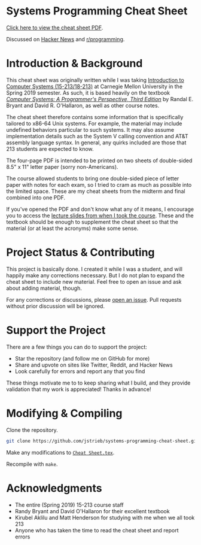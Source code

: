 # Systems Programming Cheat Sheet

[Click here to view the cheat sheet
PDF](https://github.com/jstrieb/systems-programming-cheat-sheet/raw/master/Cheat%20Sheet.pdf).

Discussed on [Hacker News](https://news.ycombinator.com/item?id=27693612) and
[r/programming](https://old.reddit.com/r/programming/comments/ob78tp/i_open_sourced_my_systems_programming_cheat_sheet/).

# Introduction & Background

This cheat sheet was originally written while I was taking [Introduction to
Computer Systems (15-213/18-213)](https://www.cs.cmu.edu/~213/) at Carnegie
Mellon University in the Spring 2019 semester. As such, it is based heavily on
the textbook *[Computer Systems: A Programmer's Perspective, Third
Edition](http://csapp.cs.cmu.edu/)* by Randal E. Bryant and David R.
O'Hallaron, as well as other course notes. 

The cheat sheet therefore contains some information that is specifically
tailored to x86-64 Unix systems. For example, the material may include
undefined behaviors particular to such systems. It may also assume
implementation details such as the System V calling convention and AT&T
assembly language syntax. In general, any quirks included are those that 213
students are expected to know.

The four-page PDF is intended to be printed on two sheets of double-sided 8.5" x
11" letter paper (sorry non-Americans).

The course allowed students to bring one double-sided piece of letter paper
with notes for each exam, so I tried to cram as much as possible into the
limited space. These are my cheat sheets from the midterm and final combined
into one PDF.

If you've opened the PDF and don't know what any of it means, I encourage you
to access the [lecture slides from when I took the
course](http://www.cs.cmu.edu/afs/cs/academic/class/15213-s19/www/schedule.html).
These and the textbook should be enough to supplement the cheat sheet so that
the material (or at least the acronyms) make some sense.

# Project Status & Contributing

This project is basically done. I created it while I was a student, and will
happily make any corrections necessary. But I do not plan to expand the cheat
sheet to include new material. Feel free to open an issue and ask about adding
material, though.

For any corrections or discussions, please [open an
issue](https://github.com/jstrieb/systems-programming-cheat-sheet/issues/new).
Pull requests without prior discussion will be ignored.

# Support the Project

There are a few things you can do to support the project:

- Star the repository (and follow me on GitHub for more)
- Share and upvote on sites like Twitter, Reddit, and Hacker News
- Look carefully for errors and report any that you find

These things motivate me to to keep sharing what I build, and they provide
validation that my work is appreciated! Thanks in advance!

# Modifying & Compiling

Clone the repository.

``` bash
git clone https://github.com/jstrieb/systems-programming-cheat-sheet.git && cd systems-programming-cheat-sheet
```

Make any modifications to [`Cheat
Sheet.tex`](https://github.com/jstrieb/systems-programming-cheat-sheet/blob/master/Cheat%20Sheet.tex).

Recompile with `make`.

# Acknowledgments 

- The entire (Spring 2019) 15-213 course staff
- Randy Bryant and David O'Hallaron for their excellent textbook
- Kirubel Aklilu and Matt Henderson for studying with me when we all took 213
- Anyone who has taken the time to read the cheat sheet and report errors

